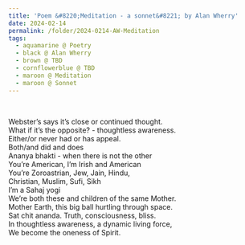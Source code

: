 ```yaml
---
title: 'Poem &#8220;Meditation - a sonnet&#8221; by Alan Wherry'
date: 2024-02-14
permalink: /folder/2024-0214-AW-Meditation
tags:
  - aquamarine @ Poetry
  - black @ Alan Wherry
  - brown @ TBD
  - cornflowerblue @ TBD
  - maroon @ Meditation
  - maroon @ Sonnet
---
```


<br>

<p>
Webster’s says it’s close or continued thought.<br>
What if it’s the opposite? - thoughtless awareness.<br>
Either/or never had or has appeal.<br>
Both/and did and does<br>
Ananya bhakti - when there is not the other<br>
You’re American, I’m Irish and American<br>
You’re Zoroastrian, Jew, Jain, Hindu,<br>
Christian, Muslim, Sufi, Sikh<br>
I’m a Sahaj yogi<br>
We’re both these and children of the same Mother.<br>
Mother Earth, this big ball hurtling through space.<br>
Sat chit ananda. Truth, consciousness, bliss.<br>
In thoughtless awareness, a dynamic living force,<br>
We become the oneness of Spirit.<br>
</p>